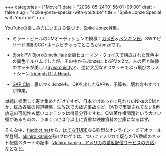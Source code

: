 +++
categories = ["Movie"]
date = "2006-05-24T01:56:01+09:00"
draft = false
slug = "spike-jonze-special-with-youtube"
title = "Spike Jonze Special with YouTube"
+++

YouTubeの楽しみ方にいまさら気づき、Spike Jonze特集。

- ミラー・ビールのCMオーディションの模様：[カメ氏](http://www.youtube.com/watch?v=X7Z1dBd-fog)＆[ペンギン氏](http://www.youtube.com/watch?v=Q4lmMN1HDlA)。SWエピソードIII級のCG+ホームビデオってところがJonzeです。

- [Bjork PV](http://www.youtube.com/watch?v=XRxAYKVFo08): [Bjork](http://www.bjork.com/)の[medulla](http://unit.bjork.com/specials/albums/medulla/)は全編ヒューマン・ヴォイスで構成された異色中の異色アルバムでしたが、その中からJonzeによるPVを2つ。人の声と映像のマッチが美しい[Syncronicity](http://www.youtube.com/watch?v=XRxAYKVFo08)と、逆に大胆なミスマッチでぶっ飛びのラストシーン[Triumph Of A Heart](http://www.youtube.com/watch?v=qwRJqNLUt_E)。

- [GAP CM](http://www.youtube.com/watch?v=8865ItJqKTU)：思いつくJonzeも、OKを出したGAPも、予算も、壊れ方もすべてが神業。

単純に検索して寄せ集めただけですが、日本ではめったに見れないNikeのCMとか、民放各局の報道特集、生放送での放送事故など、DVDで市販されてない&再放送の可能性も低いコンテンツは得意分野ですね。CM/著作権問題という大きい壁があるものの、うまくいけば今以上に貴重な映像資料の宝庫になるはず。

そんな中、[fladdict.net](http://fladdict.net/blog/)から、[はてなTUBE](http://fladdict.net/blog/2006/05/tube.html)なる強烈なオンライン・ビデオツールが登場。[akihiro kamijo](http://weblogs.macromedia.com/akamijo/)氏のブログでは、ついにアメリカで既存のTV番組のネット配信スタートの記事（[akihiro kamijo : アメリカの番組配信サービスのお話](http://weblogs.macromedia.com/akamijo/archives/2006/05/tv.cfm)）などなど。
